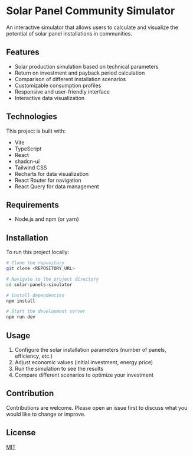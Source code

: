 
# Solar Panel Community Simulator

An interactive simulator that allows users to calculate and visualize the potential of solar panel installations in communities.

## Features

- Solar production simulation based on technical parameters
- Return on investment and payback period calculation
- Comparison of different installation scenarios
- Customizable consumption profiles
- Responsive and user-friendly interface
- Interactive data visualization

## Technologies

This project is built with:

- Vite
- TypeScript
- React
- shadcn-ui
- Tailwind CSS
- Recharts for data visualization
- React Router for navigation
- React Query for data management

## Requirements

- Node.js and npm (or yarn)

## Installation

To run this project locally:

```sh
# Clone the repository
git clone <REPOSITORY_URL>

# Navigate to the project directory
cd solar-panels-simulator

# Install dependencies
npm install

# Start the development server
npm run dev
```

## Usage

1. Configure the solar installation parameters (number of panels, efficiency, etc.)
2. Adjust economic values (initial investment, energy price)
3. Run the simulation to see the results
4. Compare different scenarios to optimize your investment

## Contribution

Contributions are welcome. Please open an issue first to discuss what you would like to change or improve.

## License

[MIT](https://choosealicense.com/licenses/mit/)
